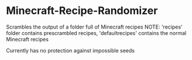 # Minecraft-Recipe-Randomizer
Scrambles the output of a folder full of Minecraft recipes
NOTE: 
'recipes' folder contains prescrambled recipes, 'defaultrecipes' contains the normal Minecraft recipes

Currently has no protection against impossible seeds
